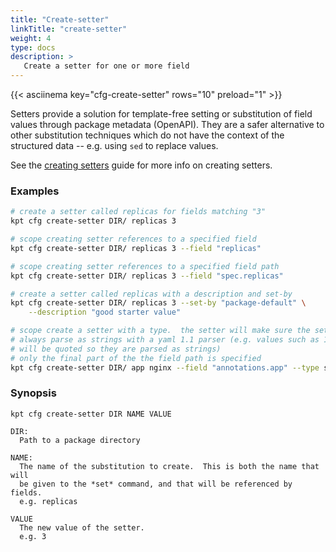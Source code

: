 ```yaml
---
title: "Create-setter"
linkTitle: "create-setter"
weight: 4
type: docs
description: >
   Create a setter for one or more field
---
```

<!--mdtogo:Short
    Create a setter for one or more field
-->

{{< asciinema key="cfg-create-setter" rows="10" preload="1" >}}

Setters provide a solution for template-free setting or substitution of field
values through package metadata (OpenAPI).  They are a safer alternative to
other substitution techniques which do not have the context of the
structured data -- e.g. using `sed` to replace values.

See the [creating setters] guide for more info on creating setters.

### Examples
<!--mdtogo:Examples-->
```sh
# create a setter called replicas for fields matching "3"
kpt cfg create-setter DIR/ replicas 3
```

```sh
# scope creating setter references to a specified field
kpt cfg create-setter DIR/ replicas 3 --field "replicas"
```

```sh
# scope creating setter references to a specified field path
kpt cfg create-setter DIR/ replicas 3 --field "spec.replicas"
```

```sh
# create a setter called replicas with a description and set-by
kpt cfg create-setter DIR/ replicas 3 --set-by "package-default" \
    --description "good starter value"
```

```sh
# scope create a setter with a type.  the setter will make sure the set fields
# always parse as strings with a yaml 1.1 parser (e.g. values such as 1,on,true
# will be quoted so they are parsed as strings)
# only the final part of the the field path is specified
kpt cfg create-setter DIR/ app nginx --field "annotations.app" --type string
```
<!--mdtogo-->

### Synopsis
<!--mdtogo:Long-->
```
kpt cfg create-setter DIR NAME VALUE

DIR:
  Path to a package directory

NAME:
  The name of the substitution to create.  This is both the name that will
  be given to the *set* command, and that will be referenced by fields.
  e.g. replicas

VALUE
  The new value of the setter.
  e.g. 3
```
<!--mdtogo-->

[creating setters]: ../../../guides/producer/setters
